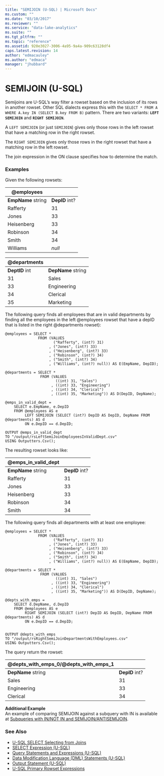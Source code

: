 ```yaml
---
title: "SEMIJOIN (U-SQL) | Microsoft Docs"
ms.custom: ""
ms.date: "03/10/2017"
ms.reviewer: ""
ms.service: "data-lake-analytics"
ms.suite: ""
ms.tgt_pltfrm: ""
ms.topic: "reference"
ms.assetid: 920e3027-3006-4a95-9a4a-909c63128df4
caps.latest.revision: 14
author: "edmacauley"
ms.author: "edmaca"
manager: "jhubbard"
---
```

# SEMIJOIN (U-SQL)
Semijoins are U-SQL’s way filter a rowset based on the inclusion of its rows in another rowset. Other SQL dialects express this with the `SELECT * FROM A WHERE A.key IN (SELECT B.key FROM B)` pattern. There are two variants: **`LEFT SEMIJOIN`** and **`RIGHT SEMIJOIN`**.  
  
A `LEFT SEMIJOIN` (or just `SEMIJOIN`) gives only those rows in the left rowset that have a matching row in the right rowset.  
  
The `RIGHT SEMIJOIN` gives only those rows in the right rowset that have a matching row in the left rowset.  
  
The join expression in the ON clause specifies how to determine the match.  
  
### Examples 
Given the following rowsets:  
  
| @employees |           |  
|------------|-----------|  
| **EmpName** string | **DepID** int? |  
| Rafferty   | 31        |  
| Jones      | 33        |  
| Heisenberg | 33        |  
| Robinson   | 34        |  
| Smith      | 34        |  
| Williams   | *null*    |  
  
| @departments |             |  
|--------------|-------------|  
| **DeptID** int  | **DepName** string |  
| 31           | Sales       |  
| 33           | Engineering |  
| 34           | Clerical    |  
| 35           | Marketing   |  
  
The following query finds all employees that are in valid departments by finding all the employees in the left @employees rowset that have a depID that is listed in the right @departments rowset):  
  
```
@employees = SELECT *  
               FROM (VALUES   
                      ("Rafferty", (int?) 31)  
                    , ("Jones", (int?) 33)  
                    , ("Heisenberg", (int?) 33)  
                    , ("Robinson", (int?) 34)  
                    , ("Smith", (int?) 34)  
                    , ("Williams", (int?) null)) AS E(EmpName, DepID);  
                      
@departments = SELECT *  
                FROM (VALUES  
                       ((int) 31, "Sales")  
                     , ((int) 33, "Engineering")  
                     , ((int) 34, "Clerical")  
                     , ((int) 35, "Marketing")) AS D(DepID, DepName);  
                       
@emps_in_valid_dept =  
    SELECT e.EmpName, e.DepID  
    FROM @employees AS e  
         LEFT SEMIJOIN (SELECT (int?) DepID AS DepID, DepName FROM @departments) AS d  
         ON e.DepID == d.DepID;  
  
OUTPUT @emps_in_valid_dept   
TO "/output/rsLeftSemiJoinEmployeesInValidDept.csv"  
USING Outputters.Csv();
```
  
The resulting rowset looks like:  
  
| @emps_in_valid_dept |           |  
|------------------------|-----------|  
| **EmpName** string     | **DepID** int? |  
| Rafferty               | 31        |  
| Jones                  | 33        |  
| Heisenberg             | 33        |  
| Robinson               | 34        |  
| Smith                  | 34        |  
  
The following query finds all departments with at least one employee:  
  
```
@employees = SELECT *  
               FROM (VALUES   
                      ("Rafferty", (int?) 31)  
                    , ("Jones", (int?) 33)  
                    , ("Heisenberg", (int?) 33)  
                    , ("Robinson", (int?) 34)  
                    , ("Smith", (int?) 34)  
                    , ("Williams", (int?) null)) AS E(EmpName, DepID);  
                      
@departments = SELECT *  
                FROM (VALUES  
                       ((int) 31, "Sales")  
                     , ((int) 33, "Engineering")  
                     , ((int) 34, "Clerical")  
                     , ((int) 35, "Marketing")) AS D(DepID, DepName);  
                       
@depts_with_emps =  
    SELECT d.DepName, d.DepID  
    FROM @employees AS e  
         RIGHT SEMIJOIN (SELECT (int?) DepID AS DepID, DepName FROM @departments) AS d   
         ON e.DepID == d.DepID;  
  
  
OUTPUT @depts_with_emps   
TO "/output/rsRightSemiJoinDepartmentsWithEmployees.csv"  
USING Outputters.Csv();
```
  
The query return the rowset:  
  
| @depts_with_emps_0/@depts_with_emps_1 |           |  
|---------------------------------------------|-----------|  
| **DepName** string                          | **DepID** int?|  
| Sales                                       | 31        |  
| Engineering                                 | 33        |  
| Clerical                                    | 34        |  

**Additional Example**  
An example of comparing SEMIJOIN against a subquery with IN is available at [Subqueries with IN/NOT IN and SEMIJOIN/ANTISEMIJOIN](common-sql-expressions-in-u-sql.md#subQuery).

### See Also 
* [U-SQL SELECT Selecting from Joins](u-sql-select-selecting-from-joins.md)  
* [SELECT Expression (U-SQL)](select-expression-u-sql.md) 
* [Query Statements and Expressions (U-SQL)](query-statements-and-expressions-u-sql.md)  
* [Data Modification Language (DML) Statements (U-SQL)](data-modification-language-dml-statements-u-sql.md)   
* [Output Statement (U-SQL)](output-statement-u-sql.md)
* [U-SQL Primary Rowset Expressions](query-statements-and-expressions-u-sql.md#pri_row_exp)  






